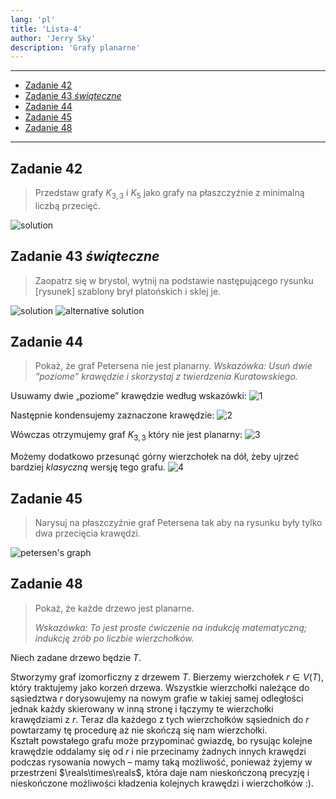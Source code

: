 ```yaml
---
lang: 'pl'
title: 'Lista-4'
author: 'Jerry Sky'
description: 'Grafy planarne'
---
```


---

- [Zadanie 42](#zadanie-42)
- [Zadanie 43 *świąteczne*](#zadanie-43-świąteczne)
- [Zadanie 44](#zadanie-44)
- [Zadanie 45](#zadanie-45)
- [Zadanie 48](#zadanie-48)

---

## Zadanie 42

> Przedstaw grafy $K_{3,3}$ i $K_5$ jako grafy na płaszczyźnie z minimalną liczbą przecięć.

![solution](l4z42.png)

## Zadanie 43 *świąteczne*

> Zaopatrz się w brystol, wytnij na podstawie następującego rysunku [rysunek] szablony brył platońskich i sklej je.

![solution](l4z43.png)
![alternative solution](l4z43-2.png)

## Zadanie 44

> Pokaż, że graf Petersena nie jest planarny.
> *Wskazówka: Usuń dwie ”poziome” krawędzie i skorzystaj z twierdzenia Kuratowskiego.*

Usuwamy dwie „poziome” krawędzie według wskazówki:
![1](l4z44-1.png)

Następnie kondensujemy zaznaczone krawędzie:
![2](l4z44-2.png)

Wówczas otrzymujemy graf $K_{3,3}$ który nie jest planarny:
![3](l4z44-3.png)

Możemy dodatkowo przesunąć górny wierzchołek na dół, żeby ujrzeć bardziej *klasyczną* wersję tego grafu.
![4](l4z44-4.png)

## Zadanie 45

> Narysuj na płaszczyźnie graf Petersena tak aby na rysunku były tylko dwa przecięcia
krawędzi.

![petersen's graph](l4z45.png)

## Zadanie 48

> Pokaż, że każde drzewo jest planarne.
>
> *Wskazówka: To jest proste ćwiczenie na indukcję matematyczną; indukcję zrób po liczbie
wierzchołków.*

Niech zadane drzewo będzie $T$.

Stworzymy graf izomorficzny z drzewem $T$. Bierzemy wierzchołek $r \in V(T)$, który traktujemy jako korzeń drzewa. Wszystkie wierzchołki należące do sąsiedztwa $r$ dorysowujemy na nowym grafie w takiej samej odległości jednak każdy skierowany w inną stronę i łączymy te wierzchołki krawędziami z $r$. Teraz dla każdego z tych wierzchołków sąsiednich do $r$ powtarzamy tę procedurę aż nie skończą się nam wierzchołki.\
Kształt powstałego grafu może przypominać gwiazdę, bo rysując kolejne krawędzie oddalamy się od $r$ i nie przecinamy żadnych innych krawędzi podczas rysowania nowych – mamy taką możliwość, ponieważ żyjemy w przestrzeni $\reals\times\reals$, która daje nam nieskończoną precyzję i nieskończone możliwości kładzenia kolejnych krawędzi i wierzchołków :).

